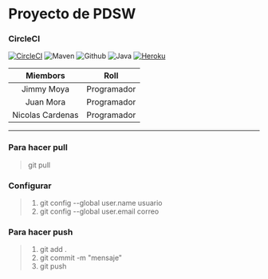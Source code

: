 # Proyecto de PDSW

### CircleCI 
[![CircleCI](https://circleci.com/gh/NicoCardenas/PDSW-2018-1-PROYECTO-LosSinNombre.svg?style=svg)](https://circleci.com/gh/NicoCardenas/PDSW-2018-1-PROYECTO-LosSinNombre) 
![Maven](https://img.shields.io/badge/Maven-3.3.9-blue.svg?style=for-the-badge&logoColor=white) ![Github](https://img.shields.io/badge/Version-1.0-brightgreen.svg?style=for-the-badge&logo=github&logoColor=white) ![Java](https://img.shields.io/badge/Java-1.8.0-blue.svg?style=for-the-badge&logo=java&logoColor=white) [![Heroku](https://img.shields.io/badge/Heroku-App-blue.svg?style=for-the-badge&logo=heroku&logoColor=white)](https://dashboard.heroku.com/apps/bancoiniciativa)

|Miembors| Roll |
|:--:|:--:|
| Jimmy Moya | Programador |
| Juan Mora | Programador |
| Nicolas Cardenas | Programador |


***

### Para hacer pull
>git pull

### Configurar
> 1. git config --global user.name usuario
> 2. git config --global user.email correo

### Para hacer push
> 1. git add .
> 2. git commit -m "mensaje"
> 3. git push


